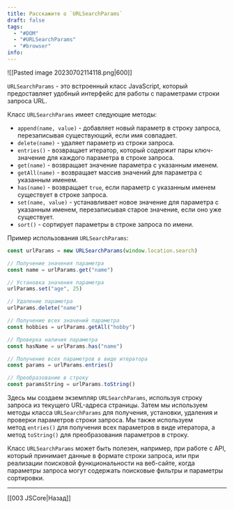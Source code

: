 ```yaml
---
title: Расскажите о `URLSearchParams`
draft: false
tags:
  - "#DOM"
  - "#URLSearchParams"
  - "#browser"
info:
---
```

![[Pasted image 20230702114118.png|600]]

`URLSearchParams` - это встроенный класс JavaScript, который предоставляет удобный интерфейс для работы с параметрами строки запроса URL.

Класс `URLSearchParams` имеет следующие методы:

- `append(name, value)` - добавляет новый параметр в строку запроса, перезаписывая существующий, если имя совпадает.
- `delete(name)` - удаляет параметр из строки запроса.
- `entries()` - возвращает итератор, который содержит пары ключ-значение для каждого параметра в строке запроса.
- `get(name)` - возвращает значение параметра с указанным именем.
- `getAll(name)` - возвращает массив значений для параметра с указанным именем.
- `has(name)` - возвращает `true`, если параметр с указанным именем существует в строке запроса.
- `set(name, value)` - устанавливает новое значение для параметра с указанным именем, перезаписывая старое значение, если оно уже существует.
- `sort()` - сортирует параметры в строке запроса по имени.

Пример использования `URLSearchParams`:

```javascript
const urlParams = new URLSearchParams(window.location.search)

// Получение значения параметра
const name = urlParams.get("name")

// Установка значения параметра
urlParams.set("age", 25)

// Удаление параметра
urlParams.delete("name")

// Получение всех значений параметра
const hobbies = urlParams.getAll("hobby")

// Проверка наличия параметра
const hasName = urlParams.has("name")

// Получение всех параметров в виде итератора
const params = urlParams.entries()

// Преобразование в строку
const paramsString = urlParams.toString()
```

Здесь мы создаем экземпляр `URLSearchParams`, используя строку запроса из текущего URL-адреса страницы. Затем мы используем методы класса `URLSearchParams` для получения, установки, удаления и проверки параметров строки запроса. Мы также используем метод `entries()` для получения всех параметров в виде итератора, а метод `toString()` для преобразования параметров в строку.

Класс `URLSearchParams` может быть полезен, например, при работе с API, который принимает данные в формате строки запроса, или при реализации поисковой функциональности на веб-сайте, когда параметры запроса могут содержать поисковые фильтры и параметры сортировки.

---

[[003 JSCore|Назад]]